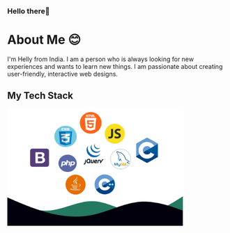 ### Hello there👋

# About Me 😊
I'm Helly from India. I am a person who is always looking for new experiences and wants to learn new things. I am passionate about creating user-friendly, interactive web designs.

## My Tech Stack
<img src="./TechStack.jpg" width="80%" >
